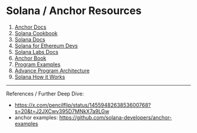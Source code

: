 # Solana / Anchor Resources

1. [Anchor Docs](https://www.anchor-lang.com/docs/)
2. [Solana Cookbook](https://solanacookbook.com/)
3. [Solana Docs](https://solana.com/docs/core/transactions)
4. [Solana for Ethereum Devs](https://solana.wiki/zh-cn/docs/account-model/#account-storage)
5. [Solana Labs Docs](https://docs.solanalabs.com/runtime/programs)
6. [Anchor Book](https://book.anchor-lang.com/)
7. [Program Examples](https://github.com/solana-developers/program-examples)
8. [Advance Program Architecture](https://github.com/Unboxed-Software/advanced-program-architecture)
9. [Solana How it Works](https://www.helius.dev/blog/solana-executive-overview)

---

References / Further Deep Dive:

- https://x.com/pencilflip/status/1455948263853600768?s=20&t=J2JXCwv395D7MNkX7a9LGw
- anchor examples: https://github.com/solana-developers/anchor-examples

